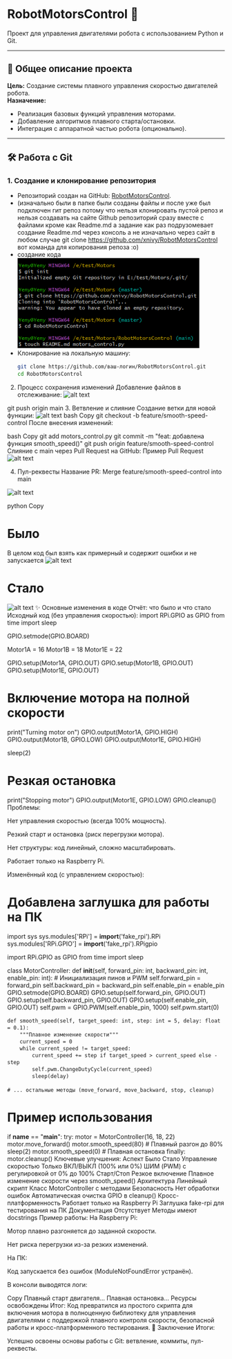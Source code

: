# RobotMotorsControl 🤖

Проект для управления двигателями робота с использованием Python и Git.

---

## 📌 Общее описание проекта
**Цель:** Создание системы плавного управления скоростью двигателей робота.  
**Назначение:**  
- Реализация базовых функций управления моторами.  
- Добавление алгоритмов плавного старта/остановки.  
- Интеграция с аппаратной частью робота (опционально).

---

## 🛠️ Работа с Git

### 1. Создание и клонирование репозитория
- Репозиторий создан на GitHub: [RobotMotorsControl](https://github.com/xnivy/RobotMotorsControl).  
- (изначально были в папке были созданы файлы и после уже был подключен гит репоз потому что нельзя клонировать пустой репоз
и нельзя создавать на сайте Github репозиторий сразу вместе с файлами кроме как Readme.md 
а задание как раз подрузомевает создание Readme.md через консоль а не изначально через сайт
в любом случае git clone https://github.com/xnivy/RobotMotorsControl вот команда для копирования репоза :o)
- создание кода 
![alt text]({513A807B-7002-484A-9817-1FD857472625}.png)
- Клонирование на локальную машину:  
  ```bash
  git clone https://github.com/ваш-логин/RobotMotorsControl.git
  cd RobotMotorsControl
2. Процесс сохранения изменений
Добавление файлов в отслеживание:
![alt text]({DC152959-5D92-4834-9A3C-CCD2BCF52865}.png)

git push origin main
3. Ветвление и слияние
Создание ветки для новой функции:
![alt text]({25965E13-B026-49E7-B980-C9B8555B31E6}.png)
bash
Copy
git checkout -b feature/smooth-speed-control
После внесения изменений:

bash
Copy
git add motors_control.py
git commit -m "feat: добавлена функция smooth_speed()"
git push origin feature/smooth-speed-control
Слияние с main через Pull Request на GitHub:
Пример Pull Request
![alt text](image.png)

4. Пул-реквесты
Название PR: Merge feature/smooth-speed-control into main

![alt text]({953C232D-515B-4F63-A081-387E416DBC15}.png)

python
Copy
# Было
В целом код был взять как примерный и содержит ошибки и не запускается
![alt text]({E97340DF-23E3-4A66-8B1E-D367B2CD4B1A}.png)
# Стало
![alt text]({B57AA353-1074-4849-9DDC-11ADE2FBB82D}.png)
✨ Основные изменения в коде
Отчёт: что было и что стало
Исходный код (без управления скоростью):
import RPi.GPIO as GPIO
from time import sleep

GPIO.setmode(GPIO.BOARD)

Motor1A = 16
Motor1B = 18
Motor1E = 22

GPIO.setup(Motor1A, GPIO.OUT)
GPIO.setup(Motor1B, GPIO.OUT)
GPIO.setup(Motor1E, GPIO.OUT)

# Включение мотора на полной скорости
print("Turning motor on")
GPIO.output(Motor1A, GPIO.HIGH)
GPIO.output(Motor1B, GPIO.LOW)
GPIO.output(Motor1E, GPIO.HIGH)

sleep(2)

# Резкая остановка
print("Stopping motor")
GPIO.output(Motor1E, GPIO.LOW)
GPIO.cleanup()
Проблемы:

Нет управления скоростью (всегда 100% мощность).

Резкий старт и остановка (риск перегрузки мотора).

Нет структуры: код линейный, сложно масштабировать.

Работает только на Raspberry Pi.

Изменённый код (с управлением скоростью):
# Добавлена заглушка для работы на ПК
import sys
sys.modules['RPi'] = __import__('fake_rpi').RPi
sys.modules['RPi.GPIO'] = __import__('fake_rpi').RPigpio

import RPi.GPIO as GPIO
from time import sleep

class MotorController:
    def __init__(self, forward_pin: int, backward_pin: int, enable_pin: int):
        # Инициализация пинов и PWM
        self.forward_pin = forward_pin
        self.backward_pin = backward_pin
        self.enable_pin = enable_pin
        GPIO.setmode(GPIO.BOARD)
        GPIO.setup(self.forward_pin, GPIO.OUT)
        GPIO.setup(self.backward_pin, GPIO.OUT)
        GPIO.setup(self.enable_pin, GPIO.OUT)
        self.pwm = GPIO.PWM(self.enable_pin, 1000)
        self.pwm.start(0)

    def smooth_speed(self, target_speed: int, step: int = 5, delay: float = 0.1):
        """Плавное изменение скорости"""
        current_speed = 0
        while current_speed != target_speed:
            current_speed += step if target_speed > current_speed else -step
            self.pwm.ChangeDutyCycle(current_speed)
            sleep(delay)

    # ... остальные методы (move_forward, move_backward, stop, cleanup)

# Пример использования
if __name__ == "__main__":
    try:
        motor = MotorController(16, 18, 22)
        motor.move_forward()
        motor.smooth_speed(80)  # Плавный разгон до 80%
        sleep(2)
        motor.smooth_speed(0)   # Плавная остановка
    finally:
        motor.cleanup()
Ключевые улучшения:
Аспект	Было	Стало
Управление скоростью	Только ВКЛ/ВЫКЛ (100% или 0%)	ШИМ (PWM) с регулировкой от 0% до 100%
Старт/Стоп	Резкое включение	Плавное изменение скорости через smooth_speed()
Архитектура	Линейный скрипт	Класс MotorController с методами
Безопасность	Нет обработки ошибок	Автоматическая очистка GPIO в cleanup()
Кросс-платформенность	Работает только на Raspberry Pi	Заглушка fake-rpi для тестирования на ПК
Документация	Отсутствует	Методы имеют docstrings
Пример работы:
На Raspberry Pi:

Мотор плавно разгоняется до заданной скорости.

Нет риска перегрузки из-за резких изменений.

На ПК:

Код запускается без ошибок (ModuleNotFoundError устранён).

В консоли выводятся логи:

Copy
Плавный старт двигателя...
Плавная остановка...
Ресурсы освобождены
Итог:
Код превратился из простого скрипта для включения мотора в полноценную библиотеку для управления двигателями с поддержкой плавного контроля скорости, безопасной работы и кросс-платформенного тестирования.
📝 Заключение
Итоги:

Успешно освоены основы работы с Git: ветвление, коммиты, пул-реквесты.